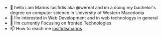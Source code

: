 - 👋 hello i am Marios Iosifidis aka @wereal and im a doing my bachelor's degree on computer science in University of Western Macedonia 
- 👀 I’m interested in Web Development and in web technologys in general  
- 🌱 I’m currently Focusing on fronted Technologies
- 📫 How to reach me [iosifidismarios](https://www.linkedin.com/in/iosifidismarios/)

